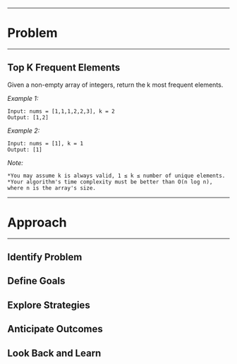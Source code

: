 ***
# Problem
***

## Top K Frequent Elements

Given a non-empty array of integers, return the k most frequent elements.

*Example 1:*

    Input: nums = [1,1,1,2,2,3], k = 2
    Output: [1,2]
*Example 2:*

    Input: nums = [1], k = 1
    Output: [1]
*Note:*

    *You may assume k is always valid, 1 ≤ k ≤ number of unique elements.
    *Your algorithm's time complexity must be better than O(n log n), where n is the array's size.
    
   
***
# Approach
***

## Identify Problem

## Define Goals

## Explore Strategies

## Anticipate Outcomes 

## Look Back and Learn